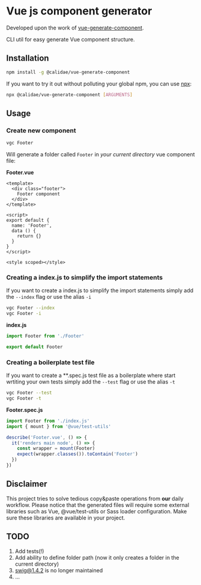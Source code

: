 # Vue js component generator

Developed upon the work of [vue-generate-component](https://github.com/NetanelBasal/vue-generate-component).

CLI util for easy generate Vue component structure.

## Installation
```bash
npm install -g @calidae/vue-generate-component
```

If you want to try it out without polluting your global npm, you can use [npx](https://medium.com/@maybekatz/introducing-npx-an-npm-package-runner-55f7d4bd282b):

```bash
npx @calidae/vue-generate-component [ARGUMENTS]
```

## Usage

### Create new component
```bash
vgc Footer
```
Will generate a folder called `Footer` in *your current directory* vue component file:

**Footer.vue**
```vue
<template>
  <div class="footer">
    Footer component
  </div>
</template>

<script>
export default {
  name: 'Footer',
  data () {
    return {}
  }
}
</script>

<style scoped></style>

```

### Creating a index.js to simplify the import statements
If you want to create a index.js to simplify the import statements simply add the `--index` flag or use the alias `-i`

```bash
vgc Footer --index
vgc Footer -i
```

**index.js**
```js
import Footer from './Footer'

export default Footer
```

### Creating a boilerplate test file
If you want to create a **.spec.js test file as a boilerplate where start wrtiting your own tests simply add the `--test` flag or use the alias `-t`

```bash
vgc Footer --test
vgc Footer -t
```

**Footer.spec.js**
```js
import Footer from './index.js'
import { mount } from '@vue/test-utils'

describe('Footer.vue', () => {
  it('renders main node', () => {
    const wrapper = mount(Footer)
    expect(wrapper.classes()).toContain('Footer')
  })
})
```

## Disclaimer

This project tries to solve tedious copy&paste operations from **our** daily workflow.
Please notice that the generated files will require some external libraries such as
Vue, @vue/test-utils or Sass loader configuration. Make sure these libraries are available in your project.


## TODO

1. Add tests(!)
2. Add ability to define folder path (now it only creates a folder in the current directory)
3. swig@1.4.2 is no longer maintained
3. ...

